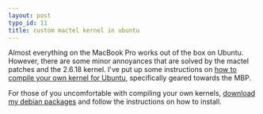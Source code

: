 ```yaml
--- 
layout: post
typo_id: 11
title: custom mactel kernel in ubuntu
---
```

Almost everything on the MacBook Pro works out of the box on Ubuntu. However, there are some minor annoyances that are solved by the mactel patches and the 2.6.18 kernel. I've put up some instructions on [how to compile your own kernel for Ubuntu](/2007/03/31/compiling-2-6-18-kernel-for-ubuntu-on-a-macbook-pro), specifically geared towards the MBP.

For those of you uncomfortable with compiling your own kernels, [download my debian packages](http://svn.haruska.com/ubuntu/mactel/) and follow the instructions on how to install.
